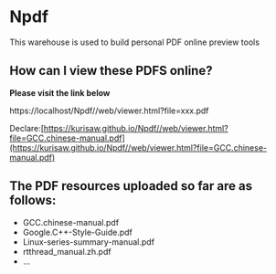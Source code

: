 # Npdf
This warehouse is used to build personal PDF online preview tools

## How can I view these PDFS online?

**Please visit the link below**

https://localhost/Npdf//web/viewer.html?file=xxx.pdf

Declare:[https://kurisaw.github.io/Npdf//web/viewer.html?file=GCC.chinese-manual.pdf](https://kurisaw.github.io/Npdf//web/viewer.html?file=GCC.chinese-manual.pdf)

## The PDF resources uploaded so far are as follows:
* GCC.chinese-manual.pdf
* Google.C++-Style-Guide.pdf
* Linux-series-summary-manual.pdf
* rtthread_manual.zh.pdf
* ...
